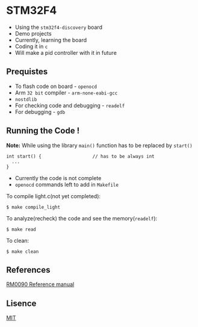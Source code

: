 # STM32F4
* Using the `stm32f4-discovery` board
* Demo projects
* Currently, learning the board
* Coding it in `c`
* Will make a pid controller with it in future

## Prequistes
* To flash code on board - `openocd`
* Arm `32 bit` compiler - `arm-none-eabi-gcc`
* `nostdlib`
* For checking code and debugging - `readelf`
* For debugging - `gdb`

## Running the Code !
**Note:** While using the library `main()` function has to be replaced by `start()`
```
int start() {                   // has to be always int
  ...
}
```

* Currently the code is not complete
* `openocd` commands left to add in `Makefile`

To compile light.c(not yet completed):
```
$ make compile_light
```
To analyze(recheck) the code and see the memory(`readelf`):
```
$ make read
```
To clean:
```
$ make clean
```

## References
[RM0090 Reference manual](https://www.st.com/resource/en/reference_manual/rm0090-stm32f405415-stm32f407417-stm32f427437-and-stm32f429439-advanced-armbased-32bit-mcus-stmicroelectronics.pdf)

## Lisence
[MIT](https://opensource.org/license/mit)
